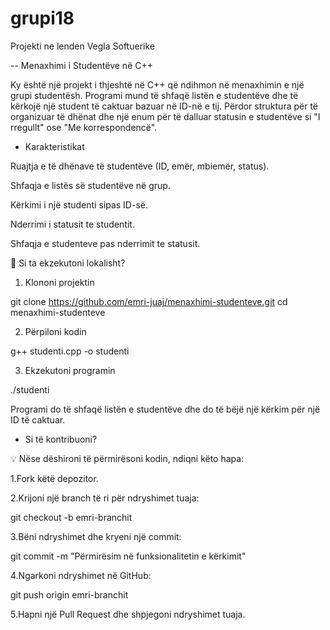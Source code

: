 # grupi18
Projekti ne lenden Vegla Softuerike

-- Menaxhimi i Studentëve në C++ 

Ky është një projekt i thjeshtë në C++ që ndihmon në menaxhimin e një grupi studentësh. Programi mund të shfaqë listën e studentëve dhe të kërkojë një student të caktuar bazuar në ID-në e tij. Përdor struktura për të organizuar të dhënat dhe një enum për të dalluar statusin e studentëve si "I rregullt" ose "Me korrespondencë".

- Karakteristikat
  
Ruajtja e të dhënave të studentëve (ID, emër, mbiemër, status).

Shfaqja e listës së studentëve në grup.

Kërkimi i një studenti sipas ID-së.

Nderrimi i statusit te studentit.

Shfaqja e studenteve pas nderrimit te statusit.


🚀 Si ta ekzekutoni lokalisht?

1. Klononi projektin

git clone https://github.com/emri-juaj/menaxhimi-studenteve.git
cd menaxhimi-studenteve

2. Përpiloni kodin
   
g++ studenti.cpp -o studenti

3. Ekzekutoni programin
   
./studenti

Programi do të shfaqë listën e studentëve dhe do të bëjë një kërkim për një ID të caktuar.

- Si të kontribuoni?

💡 Nëse dëshironi të përmirësoni kodin, ndiqni këto hapa:

1.Fork këtë depozitor.

2.Krijoni një branch të ri për ndryshimet tuaja:

git checkout -b emri-branchit

3.Bëni ndryshimet dhe kryeni një commit:

git commit -m "Përmirësim në funksionalitetin e kërkimit"

4.Ngarkoni ndryshimet në GitHub:

git push origin emri-branchit

5.Hapni një Pull Request dhe shpjegoni ndryshimet tuaja.
